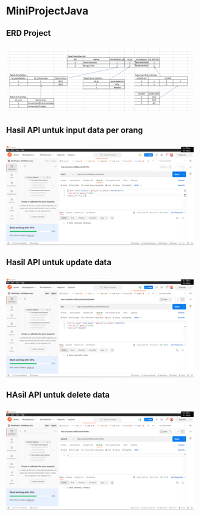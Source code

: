 # MiniProjectJava

ERD Project
---
![ERD](/img/ERD.png)
---
Hasil API untuk input data per orang
---
![input per orang](/img/input1orang.png)
---
Hasil API untuk update data
---
![update data](/img/updatedata.png)
---
HAsil API untuk delete data
---
![delete data](/img/deletedata.png)
---
